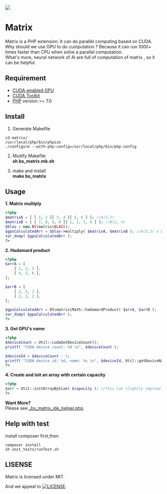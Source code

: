 [![](https://img.shields.io/badge/link-996.icu-red.svg)](https://996.icu)

# Matrix
Matrix is a PHP extension. It can do parallel computing based on CUDA.<br/>
Why should we use GPU to do cumputation ? Because it can run 1000+ times faster than CPU when solve a parallel computation.<br/>
What's more, neural network of AI are full of computation of matrix , so it can be helpful.

## Requirement

- [CUDA-enabled GPU](https://developer.nvidia.com/cuda-gpus)
- [CUDA Toolkit](https://docs.nvidia.com/cuda/index.html)
- [PHP](https://www.php.net/) version >= 7.0

## Install
1. Generate Makefile
```SHELL
cd matrix/
/usr/local/php/bin/phpize
./configure --with-php-config=/usr/local/php/bin/php-config
```

2. Modify Makefile <br/>
  **sh bs_matrix.mk.sh**

3. make and install <br/>
  **make bs_matrix**


## Usage

**1. Matrix multiply**
```php
<?php
$matrixA = [ [ 1, 2 ][ 3, 4 ][ 5, 6 ] ]; //A(3,2)
$matrixB = [ [ 7, 8, 9, 0 ][ 1, 2, 3, 4 ] ]; //B(2, 4)
$blas = new BS\matrix\BLAS();
$gpuCalculatedArr = $blas->multiply( $matrixA, $matrixB ); //A(3,2) x B(2, 4)
var_dump( $gpuCalculatedArr );
?>
```
**2. Hadamard product**
```php
<?php
$arrA = [
    [ 1, 2, 3 ],
    [ 4, 5, 6 ],
];

$arrB = [
    [ 2, 2, 2 ],
    [ 2, 2, 2 ],
];

$gpuCalculatedArr = BS\matrix\Math::hadamardProduct( $arrA, $arrB );
var_dump( $gpuCalculatedArr );
?>
```

**3. Get GPU's name**
```php
<?php
$deviceCount = Util::cudaGetDeviceCount();
printf( "CUDA device count: %d \n", $deviceCount );

$deviceId = $deviceCount - 1;
printf( "CUDA device id: %d, name: %s \n", $deviceId, Util::getDeviceNameById($deviceId) );
?>
```
**4. Create and init an array with certain capacity**
```php
<?php
$arr = Util::initArrayBySize( $capacity ); //this can slightly improve performce when access, insert or update an array
?>
```

**Want More?** <br/>
Please see [_bs_matrix_ide_helper.php](https://github.com/BourneSuper/matrix/blob/master/_bs_matrix_ide_helper.php "_bs_matrix_ide_helper.php"). 

## Help with test
install composer first,then
```shell
composer install
sh unit_tests/runTest.sh 
```

## LISENSE
Matrix is licensed under MIT.

And we appeal to [![LICENSE](https://img.shields.io/badge/license-Anti%20996-blue.svg)](https://github.com/996icu/996.ICU/blob/master/LICENSE).
